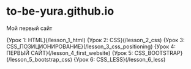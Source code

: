 # to-be-yura.github.io
Мой первый сайт

{Урок 1: HTML}(/lesson_1_html)
{Урок 2: CSS}(/lesson_2_css)
{Урок 3: CSS_ПОЗИЦИОНИРОВАНИЕ}(/lesson_3_css_positioning)
{Урок 4: ПЕРВЫЙ САЙТ}(/lesson_4_first_website)
{Урок 5: CSS_BOOTSTRAP}(/lesson_5_bootstrap_css)
{Урок 6: CSS_LESS}(/lesson_6_less)